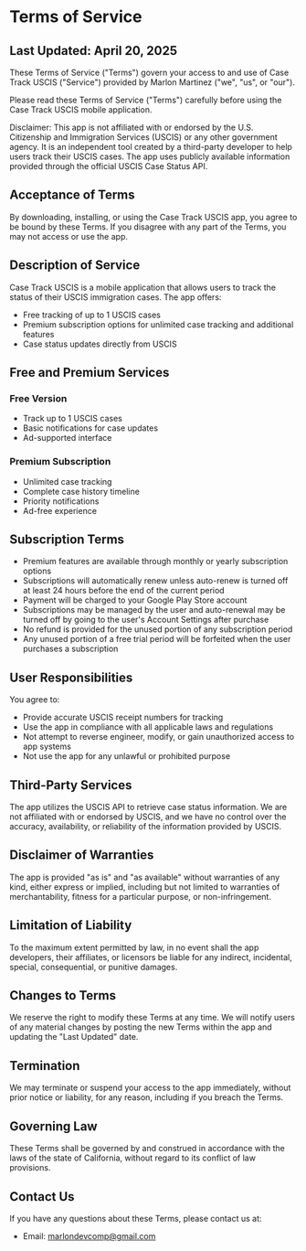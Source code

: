 # Terms of Service

## Last Updated: April 20, 2025
These Terms of Service ("Terms") govern your access to and use of Case Track USCIS ("Service") provided by Marlon Martinez ("we", "us", or "our").

Please read these Terms of Service ("Terms") carefully before using the Case Track USCIS mobile application.

Disclaimer: This app is not affiliated with or endorsed by the U.S. Citizenship and Immigration Services (USCIS) or any other government agency. It is an independent tool created by a third-party developer to help users track their USCIS cases. The app uses publicly available information provided through the official USCIS Case Status API.

## Acceptance of Terms

By downloading, installing, or using the Case Track USCIS app, you agree to be bound by these Terms. If you disagree with any part of the Terms, you may not access or use the app.

## Description of Service

Case Track USCIS is a mobile application that allows users to track the status of their USCIS immigration cases. The app offers:

- Free tracking of up to 1 USCIS cases
- Premium subscription options for unlimited case tracking and additional features
- Case status updates directly from USCIS

## Free and Premium Services

### Free Version

- Track up to 1 USCIS cases
- Basic notifications for case updates
- Ad-supported interface

### Premium Subscription

- Unlimited case tracking
- Complete case history timeline
- Priority notifications
- Ad-free experience

## Subscription Terms

- Premium features are available through monthly or yearly subscription options
- Subscriptions will automatically renew unless auto-renew is turned off at least 24 hours before the end of the current period
- Payment will be charged to your Google Play Store account
- Subscriptions may be managed by the user and auto-renewal may be turned off by going to the user's Account Settings after purchase
- No refund is provided for the unused portion of any subscription period
- Any unused portion of a free trial period will be forfeited when the user purchases a subscription

## User Responsibilities

You agree to:

- Provide accurate USCIS receipt numbers for tracking
- Use the app in compliance with all applicable laws and regulations
- Not attempt to reverse engineer, modify, or gain unauthorized access to app systems
- Not use the app for any unlawful or prohibited purpose

## Third-Party Services

The app utilizes the USCIS API to retrieve case status information. We are not affiliated with or endorsed by USCIS, and we have no control over the accuracy, availability, or reliability of the information provided by USCIS.

## Disclaimer of Warranties

The app is provided "as is" and "as available" without warranties of any kind, either express or implied, including but not limited to warranties of merchantability, fitness for a particular purpose, or non-infringement.

## Limitation of Liability

To the maximum extent permitted by law, in no event shall the app developers, their affiliates, or licensors be liable for any indirect, incidental, special, consequential, or punitive damages.

## Changes to Terms

We reserve the right to modify these Terms at any time. We will notify users of any material changes by posting the new Terms within the app and updating the "Last Updated" date.

## Termination

We may terminate or suspend your access to the app immediately, without prior notice or liability, for any reason, including if you breach the Terms.

## Governing Law

These Terms shall be governed by and construed in accordance with the laws of the state of California, without regard to its conflict of law provisions.

## Contact Us

If you have any questions about these Terms, please contact us at:

- Email: marlondevcomp@gmail.com
